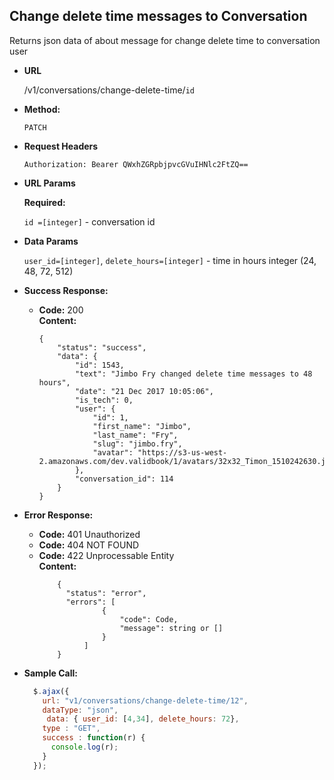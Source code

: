 **Change delete time messages to Conversation**
----
  Returns json data of about message for change delete time to conversation user
* **URL**

  /v1/conversations/change-delete-time/`id`
  
* **Method:**

  `PATCH`
  
*  **Request Headers**

    `Authorization: Bearer QWxhZGRpbjpvcGVuIHNlc2FtZQ==`
    
*  **URL Params**
    
   **Required:**
    
   `id =[integer]` - conversation id

* **Data Params**

  `user_id=[integer]`,
  `delete_hours=[integer]` - time in hours integer (24, 48, 72, 512)

* **Success Response:**

  * **Code:** 200 <br />
    **Content:** 
    
    ```
    {
        "status": "success",
        "data": {
            "id": 1543,
            "text": "Jimbo Fry changed delete time messages to 48 hours",
            "date": "21 Dec 2017 10:05:06",
            "is_tech": 0,
            "user": {
                "id": 1,
                "first_name": "Jimbo",
                "last_name": "Fry",
                "slug": "jimbo.fry",
                "avatar": "https://s3-us-west-2.amazonaws.com/dev.validbook/1/avatars/32x32_Timon_1510242630.jpg"
            },
            "conversation_id": 114
        }
    }
    ```
 
* **Error Response:**

    * **Code:** 401 Unauthorized <br />
    * **Code:** 404 NOT FOUND<br />
    * **Code:** 422 Unprocessable Entity <br />
      **Content:** 
      ```
          {
            "status": "error",
            "errors": [
                    {
                        "code": Code,
                        "message": string or []
                    }
                ]
          }
      ```

* **Sample Call:**

  ```javascript
    $.ajax({
      url: "v1/conversations/change-delete-time/12",
      dataType: "json",
       data: { user_id: [4,34], delete_hours: 72},
      type : "GET",
      success : function(r) {
        console.log(r);
      }
    });
  ```